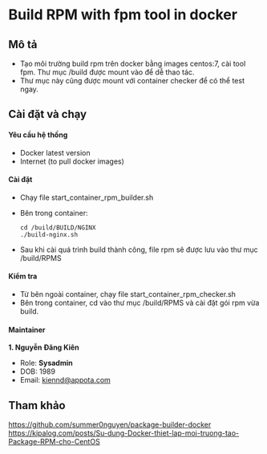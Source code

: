 # Build RPM with fpm tool in docker

## Mô tả
- Tạo môi trường build rpm trên docker bằng images centos:7, cài tool fpm. Thư mục /build được mount vào để dễ thao tác.
- Thư mục này cũng được mount với container checker để có thể test ngay.

## Cài đặt và chạy

#### Yêu cầu hệ thống

- Docker latest version
- Internet (to pull docker images)

#### Cài đặt
- Chạy file start_container_rpm_builder.sh
- Bên trong container:
    ```
    cd /build/BUILD/NGINX
    ./build-nginx.sh
    ```

- Sau khi cài quá trình build thành công, file rpm sẽ được lưu vào thư mục /build/RPMS

#### Kiểm tra
- Từ bên ngoài container, chạy file start_container_rpm_checker.sh
- Bên trong container, cd vào thư mục /build/RPMS và cài đặt gói rpm vừa build.

#### Maintainer

**1. Nguyễn Đăng Kiên** 
    
- Role: **Sysadmin**
- DOB: 1989 
- Email: [kiennd@appota.com](kiennd@appota.com)


## Tham khảo
https://github.com/summer0nguyen/package-builder-docker
https://kipalog.com/posts/Su-dung-Docker-thiet-lap-moi-truong-tao-Package-RPM-cho-CentOS
